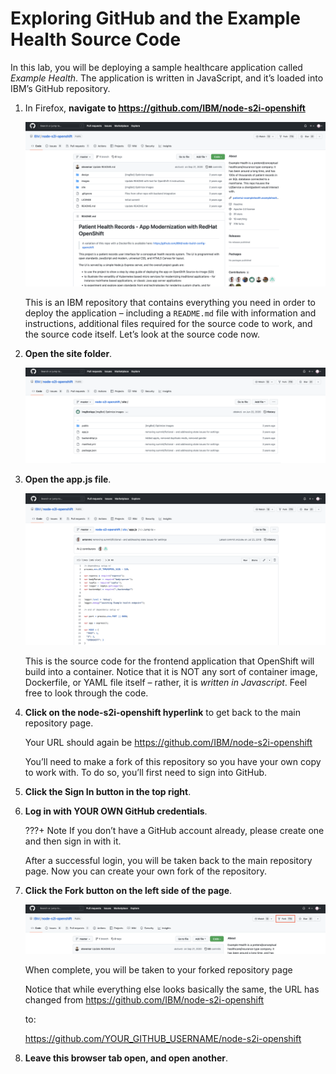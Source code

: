 # Exploring GitHub and the Example Health Source Code

In this lab, you will be deploying a sample healthcare application called *Example Health*. The application is written in JavaScript, and it’s loaded into IBM’s GitHub repository.

1. In Firefox, **navigate to <https://github.com/IBM/node-s2i-openshift>**

    ![ibm-repo](../images/ibm-repo.png)

    This is an IBM repository that contains everything you need in order to deploy the application – including a `README.md` file with information and instructions, additional files required for the source code to work, and the source code itself. Let’s look at the source code now.

1. **Open the site folder**.

    ![site-dir](../images/site-dir.png)

1. **Open the app.js file**.

    ![app-js](../images/app-js.png)

    This is the source code for the frontend application that OpenShift will build into a container. Notice that it is NOT any sort of container image, Dockerfile, or YAML file itself – rather, it is *written in Javascript*. Feel free to look through the code.

1. **Click on the node-s2i-openshift hyperlink** to get back to the main repository page.

    Your URL should again be <https://github.com/IBM/node-s2i-openshift>

    You’ll need to make a fork of this repository so you have your own copy to work with. To do so, you’ll first need to sign into GitHub.

1. **Click the Sign In button in the top right**.

1. **Log in with YOUR OWN GitHub credentials**.

    ???+ Note
        If you don’t have a GitHub account already, please create one and then sign in with it.

    After a successful login, you will be taken back to the main repository page. Now you can create your own fork of the repository.

1. **Click the Fork button on the left side of the page**.

    ![gh-fork](../images/gh-fork.png)

    When complete, you will be taken to your forked repository page

    Notice that while everything else looks basically  the same, the URL has changed from <https://github.com/IBM/node-s2i-openshift>

    to:

    <https://github.com/YOUR_GITHUB_USERNAME/node-s2i-openshift>

1. **Leave this browser tab open, and open another**.
